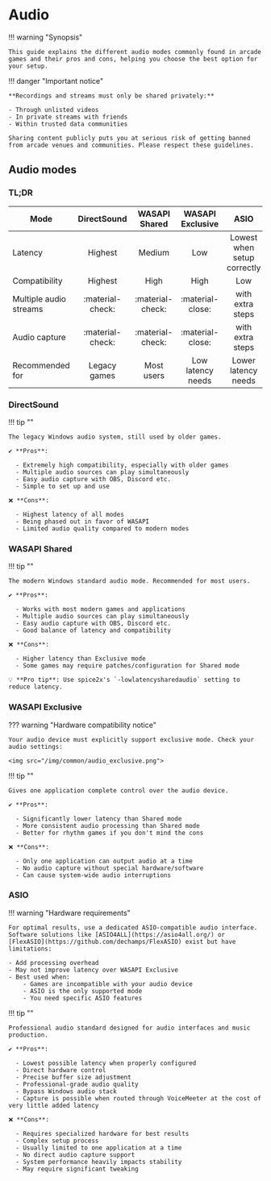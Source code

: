 # Audio

!!! warning "Synopsis"

    This guide explains the different audio modes commonly found in arcade games and their pros and cons, helping you choose the best option for your setup.

!!! danger "Important notice"

    **Recordings and streams must only be shared privately:**
    
    - Through unlisted videos
    - In private streams with friends
    - Within trusted data communities
    
    Sharing content publicly puts you at serious risk of getting banned from arcade venues and communities. Please respect these guidelines.


## Audio modes

### TL;DR

| Mode                   | DirectSound        | WASAPI Shared      | WASAPI Exclusive  | ASIO                          |
| ---------------------- | :----------------: | :----------------: | :---------------: | :--------------------------:  |
| Latency                | Highest            | Medium             | Low               | Lowest when setup correctly   |
| Compatibility          | Highest            | High               | High              | Low                           |
| Multiple audio streams | :material-check:   | :material-check:   | :material-close:  | with extra steps              |
| Audio capture          | :material-check:   | :material-check:   | :material-close:  | with extra steps              |
| Recommended for        | Legacy games       | Most users         | Low latency needs | Lower latency needs           |

### DirectSound

!!! tip ""

    The legacy Windows audio system, still used by older games.

    ✔️ **Pros**:

      - Extremely high compatibility, especially with older games
      - Multiple audio sources can play simultaneously
      - Easy audio capture with OBS, Discord etc.
      - Simple to set up and use

    ❌ **Cons**:

      - Highest latency of all modes
      - Being phased out in favor of WASAPI
      - Limited audio quality compared to modern modes

### WASAPI Shared

!!! tip ""

    The modern Windows standard audio mode. Recommended for most users.

    ✔️ **Pros**:

      - Works with most modern games and applications
      - Multiple audio sources can play simultaneously
      - Easy audio capture with OBS, Discord etc.
      - Good balance of latency and compatibility

    ❌ **Cons**:

      - Higher latency than Exclusive mode
      - Some games may require patches/configuration for Shared mode

    💡 **Pro tip**: Use spice2x's `-lowlatencysharedaudio` setting to reduce latency.

### WASAPI Exclusive

??? warning "Hardware compatibility notice"

    Your audio device must explicitly support exclusive mode. Check your audio settings:

    <img src="/img/common/audio_exclusive.png">

!!! tip ""

    Gives one application complete control over the audio device.

    ✔️ **Pros**:

      - Significantly lower latency than Shared mode
      - More consistent audio processing than Shared mode
      - Better for rhythm games if you don't mind the cons

    ❌ **Cons**:

      - Only one application can output audio at a time
      - No audio capture without special hardware/software
      - Can cause system-wide audio interruptions

### ASIO

!!! warning "Hardware requirements"

    For optimal results, use a dedicated ASIO-compatible audio interface. Software solutions like [ASIO4ALL](https://asio4all.org/) or [FlexASIO](https://github.com/dechamps/FlexASIO) exist but have limitations:

    - Add processing overhead
    - May not improve latency over WASAPI Exclusive
    - Best used when:
        - Games are incompatible with your audio device
        - ASIO is the only supported mode
        - You need specific ASIO features

!!! tip ""

    Professional audio standard designed for audio interfaces and music production.

    ✔️ **Pros**:

      - Lowest possible latency when properly configured
      - Direct hardware control
      - Precise buffer size adjustment
      - Professional-grade audio quality
      - Bypass Windows audio stack
	  - Capture is possible when routed through VoiceMeeter at the cost of very little added latency

    ❌ **Cons**:

      - Requires specialized hardware for best results
      - Complex setup process
      - Usually limited to one application at a time
      - No direct audio capture support
      - System performance heavily impacts stability
      - May require significant tweaking